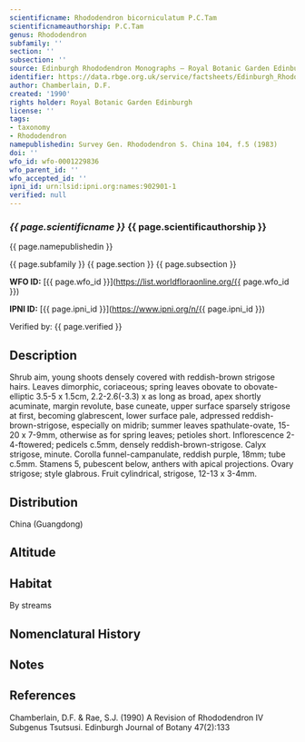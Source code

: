 ```yaml
---
scientificname: Rhododendron bicorniculatum P.C.Tam
scientificnameauthorship: P.C.Tam
genus: Rhododendron
subfamily: ''
section: ''
subsection: ''
source: Edinburgh Rhododendron Monographs – Royal Botanic Garden Edinburgh
identifier: https://data.rbge.org.uk/service/factsheets/Edinburgh_Rhododendron_Monographs.xhtml
author: Chamberlain, D.F.
created: '1990'
rights holder: Royal Botanic Garden Edinburgh
license: ''
tags:
- taxonomy
- Rhododendron
namepublishedin: Survey Gen. Rhododendron S. China 104, f.5 (1983)
doi: ''
wfo_id: wfo-0001229836
wfo_parent_id: ''
wfo_accepted_id: ''
ipni_id: urn:lsid:ipni.org:names:902901-1
verified: null
---
```

### _{{ page.scientificname }}_ {{ page.scientificauthorship }}
 {{ page.namepublishedin }}

{{ page.subfamily }} {{ page.section }} {{ page.subsection }}

**WFO ID:** [{{ page.wfo_id }}](https://list.worldfloraonline.org/{{ page.wfo_id }})

**IPNI ID:** [{{ page.ipni_id }}](https://www.ipni.org/n/{{ page.ipni_id }})

Verified by: {{ page.verified }}



## Description
Shrub aim, young shoots densely covered with reddish-brown strigose hairs. Leaves dimorphic, coriaceous; spring leaves obovate to obovate-elliptic 3.5-5 x 1.5cm, 2.2-2.6(-3.3) x as long as broad, apex shortly acuminate, margin revolute, base cuneate, upper surface sparsely strigose at first, becoming glabrescent, lower surface pale, adpressed reddish-brown-strigose, especially on midrib; summer leaves spathulate-ovate, 15-20 x 7-9mm, otherwise as for spring leaves; petioles short. Inflorescence 2-4-ftowered; pedicels c.5mm, densely reddish-brown-strigose. Calyx strigose, minute. Corolla funnel-campanulate, reddish purple, 18mm; tube c.5mm. Stamens 5, pubescent below, anthers with apical projections. Ovary strigose; style glabrous. Fruit cylindrical, strigose, 12-13 x 3-4mm.

## Distribution
China (Guangdong)

## Altitude


## Habitat
By streams

## Nomenclatural History

                       
## Notes


## References

Chamberlain, D.F. & Rae, S.J. (1990) A Revision of Rhododendron IV Subgenus Tsutsusi. Edinburgh Journal of Botany 47(2):133
